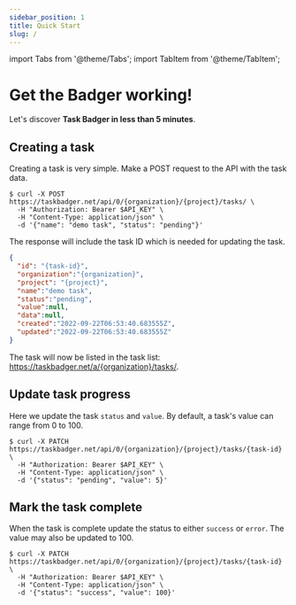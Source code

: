 ```yaml
---
sidebar_position: 1
title: Quick Start
slug: /
---
```

import Tabs from '@theme/Tabs';
import TabItem from '@theme/TabItem';

# Get the Badger working!

Let's discover **Task Badger in less than 5 minutes**.

## Creating a task

Creating a task is very simple. Make a POST request to the API with the task
data.

<Tabs groupId="api-examples">
<TabItem value="shell" label="Shell">

```shell
$ curl -X POST https://taskbadger.net/api/0/{organization}/{project}/tasks/ \
  -H "Authorization: Bearer $API_KEY" \
  -H "Content-Type: application/json" \
  -d '{"name": "demo task", "status": "pending"}'
```

</TabItem>
</Tabs>

The response will include the task ID which is needed for updating the task.

```json title=Response
{
  "id": "{task-id}",
  "organization":"{organization}",
  "project": "{project}",
  "name":"demo task",
  "status":"pending",
  "value":null,
  "data":null,
  "created":"2022-09-22T06:53:40.683555Z",
  "updated":"2022-09-22T06:53:40.683555Z"
}
```

The task will now be listed in the task list: https://taskbadger.net/a/{organization}/tasks/.

## Update task progress

Here we update the task `status` and `value`. By default, a task's value can range from
0 to 100.

<Tabs groupId="api-examples">
<TabItem value="shell" label="Shell">

```shell title=Request
$ curl -X PATCH https://taskbadger.net/api/0/{organization}/{project}/tasks/{task-id} \
  -H "Authorization: Bearer $API_KEY" \
  -H "Content-Type: application/json" \
  -d '{"status": "pending", "value": 5}'
```

</TabItem>
</Tabs>

## Mark the task complete

When the task is complete update the status to either `success` or `error`.
The value may also be updated to 100.

<Tabs groupId="api-examples">
<TabItem value="shell" label="Shell">

```shell title=Request
$ curl -X PATCH https://taskbadger.net/api/0/{organization}/{project}/tasks/{task-id} \
  -H "Authorization: Bearer $API_KEY" \
  -H "Content-Type: application/json" \
  -d '{"status": "success", "value": 100}'
```

</TabItem>
</Tabs>

